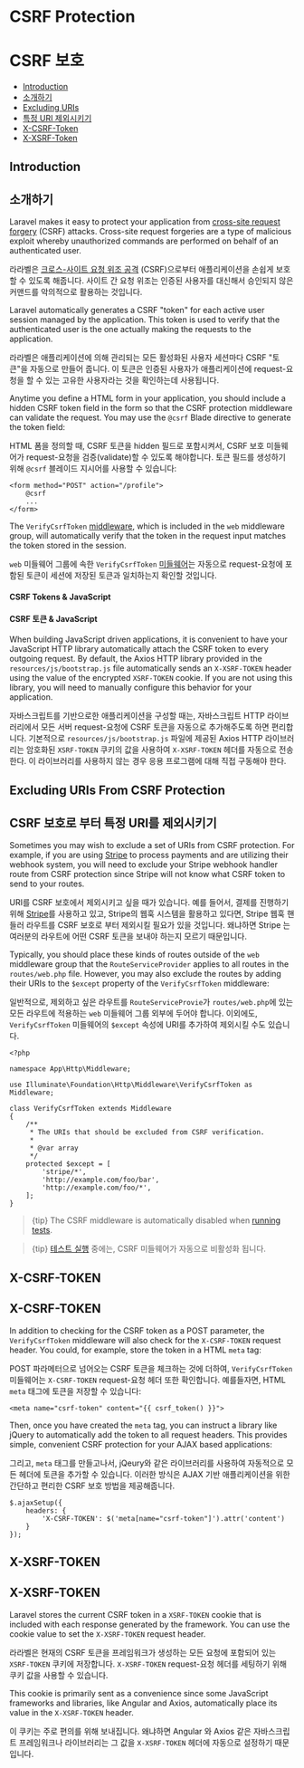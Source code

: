 # CSRF Protection
# CSRF 보호

- [Introduction](#csrf-introduction)
- [소개하기](#csrf-introduction)
- [Excluding URIs](#csrf-excluding-uris)
- [특정 URI 제외시키기](#csrf-excluding-uris)
- [X-CSRF-Token](#csrf-x-csrf-token)
- [X-XSRF-Token](#csrf-x-xsrf-token)

<a name="csrf-introduction"></a>
## Introduction
## 소개하기

Laravel makes it easy to protect your application from [cross-site request forgery](https://en.wikipedia.org/wiki/Cross-site_request_forgery) (CSRF) attacks. Cross-site request forgeries are a type of malicious exploit whereby unauthorized commands are performed on behalf of an authenticated user.

라라벨은 [크로스-사이트 요청 위조 공격](https://en.wikipedia.org/wiki/Cross-site_request_forgery) (CSRF)으로부터 애플리케이션을 손쉽게 보호할 수 있도록 해줍니다. 사이트 간 요청 위조는 인증된 사용자를 대신해서 승인되지 않은 커맨드를 악의적으로 활용하는 것입니다.

Laravel automatically generates a CSRF "token" for each active user session managed by the application. This token is used to verify that the authenticated user is the one actually making the requests to the application.

라라벨은 애플리케이션에 의해 관리되는 모든 활성화된 사용자 세션마다 CSRF "토큰"을 자동으로 만들어 줍니다. 이 토큰은 인증된 사용자가 애플리케이션에 request-요청을 할 수 있는 고유한 사용자라는 것을 확인하는데 사용됩니다.

Anytime you define a HTML form in your application, you should include a hidden CSRF token field in the form so that the CSRF protection middleware can validate the request. You may use the `@csrf` Blade directive to generate the token field:

HTML 폼을 정의할 때, CSRF 토큰을 hidden 필드로 포함시켜서, CSRF 보호 미들웨어가 request-요청을 검증(validate)할 수 있도록 해야합니다. 토큰 필드를 생성하기 위해 `@csrf` 블레이드 지시어를 사용할 수 있습니다:

    <form method="POST" action="/profile">
        @csrf
        ...
    </form>

The `VerifyCsrfToken` [middleware](/docs/{{version}}/middleware), which is included in the `web` middleware group, will automatically verify that the token in the request input matches the token stored in the session.

`web` 미들웨어 그룹에 속한 `VerifyCsrfToken` [미들웨어](/docs/{{version}}/middleware)는 자동으로 request-요청에 포함된 토큰이 세션에 저장된 토큰과 일치하는지 확인할 것입니다.

#### CSRF Tokens & JavaScript
#### CSRF 토큰 & JavaScript

When building JavaScript driven applications, it is convenient to have your JavaScript HTTP library automatically attach the CSRF token to every outgoing request. By default, the Axios HTTP library provided in the `resources/js/bootstrap.js` file automatically sends an `X-XSRF-TOKEN` header using the value of the encrypted `XSRF-TOKEN` cookie. If you are not using this library, you will need to manually configure this behavior for your application.

자바스크립트를 기반으로한 애플리케이션을 구성할 때는, 자바스크립트 HTTP 라이브러리에서 모든 서버 request-요청에 CSRF 토큰을 자동으로 추가해주도록 하면 편리합니다. 기본적으로 `resources/js/bootstrap.js`  파일에 제공된 Axios HTTP 라이브러리는 암호화된 `XSRF-TOKEN` 쿠키의 값을 사용하여 `X-XSRF-TOKEN` 헤더를 자동으로 전송한다. 이 라이브러리를 사용하지 않는 경우 응용 프로그램에 대해 직접 구동해야 한다. 

<a name="csrf-excluding-uris"></a>
## Excluding URIs From CSRF Protection
## CSRF 보호로 부터 특정 URI를 제외시키기

Sometimes you may wish to exclude a set of URIs from CSRF protection. For example, if you are using [Stripe](https://stripe.com) to process payments and are utilizing their webhook system, you will need to exclude your Stripe webhook handler route from CSRF protection since Stripe will not know what CSRF token to send to your routes.

URI를 CSRF 보호에서 제외시키고 싶을 때가 있습니다. 예를 들어서, 결제를 진행하기 위해 [Stripe](https://stripe.com)를 사용하고 있고, Stripe의 웹훅 시스템을 활용하고 있다면, Stripe 웹훅 핸들러 라우트를 CSRF 보호로 부터 제외시킬 필요가 있을 것입니다. 왜냐하면 Stripe 는 여러분의 라우트에 어떤 CSRF 토큰을 보내야 하는지 모르기 때문입니다.

Typically, you should place these kinds of routes outside of the `web` middleware group that the `RouteServiceProvider` applies to all routes in the `routes/web.php` file. However, you may also exclude the routes by adding their URIs to the `$except` property of the `VerifyCsrfToken` middleware:

일반적으로, 제외하고 싶은 라우트를 `RouteServiceProvie`가 `routes/web.php`에 있는 모든 라우트에 적용하는 `web` 미들웨어 그룹 외부에 두어야 합니다. 이외에도, `VerifyCsrfToken` 미들웨어의 `$except` 속성에 URI를 추가하여 제외시킬 수도 있습니다.

    <?php

    namespace App\Http\Middleware;

    use Illuminate\Foundation\Http\Middleware\VerifyCsrfToken as Middleware;

    class VerifyCsrfToken extends Middleware
    {
        /**
         * The URIs that should be excluded from CSRF verification.
         *
         * @var array
         */
        protected $except = [
            'stripe/*',
            'http://example.com/foo/bar',
            'http://example.com/foo/*',
        ];
    }

> {tip} The CSRF middleware is automatically disabled when [running tests](/docs/{{version}}/testing).

> {tip} [테스트 실행](/docs/{{version}}/testing) 중에는, CSRF 미들웨어가 자동으로 비활성화 됩니다.

<a name="csrf-x-csrf-token"></a>
## X-CSRF-TOKEN
## X-CSRF-TOKEN

In addition to checking for the CSRF token as a POST parameter, the `VerifyCsrfToken` middleware will also check for the `X-CSRF-TOKEN` request header. You could, for example, store the token in a HTML `meta` tag:

POST 파라메터으로 넘어오는 CSRF 토큰을 체크하는 것에 더하여, `VerifyCsrfToken` 미들웨어는 `X-CSRF-TOKEN` request-요청 헤더 또한 확인합니다. 예를들자면, HTML `meta` 태그에 토큰을 저장할 수 있습니다:

    <meta name="csrf-token" content="{{ csrf_token() }}">

Then, once you have created the `meta` tag, you can instruct a library like jQuery to automatically add the token to all request headers. This provides simple, convenient CSRF protection for your AJAX based applications:

그리고, `meta` 태그를 만들고나서, jQeury와 같은 라이브러리를 사용하여 자동적으로 모든 헤더에 토큰을 추가할 수 있습니다. 이러한 방식은 AJAX 기반 애플리케이션을 위한 간단하고 편리한 CSRF 보호 방법을 제공해줍니다.

    $.ajaxSetup({
        headers: {
            'X-CSRF-TOKEN': $('meta[name="csrf-token"]').attr('content')
        }
    });

<a name="csrf-x-xsrf-token"></a>
## X-XSRF-TOKEN
## X-XSRF-TOKEN

Laravel stores the current CSRF token in a `XSRF-TOKEN` cookie that is included with each response generated by the framework. You can use the cookie value to set the `X-XSRF-TOKEN` request header.

라라벨은 현재의 CSRF 토큰을 프레임워크가 생성하는 모든 요청에 포함되어 있는 `XSRF-TOKEN` 쿠키에 저장합니다. `X-XSRF-TOKEN` request-요청 헤더를 세팅하기 위해 쿠키 값을 사용할 수 있습니다.

This cookie is primarily sent as a convenience since some JavaScript frameworks and libraries, like Angular and Axios, automatically place its value in the `X-XSRF-TOKEN` header.

이 쿠키는 주로 편의를 위해 보내집니다. 왜냐하면 Angular 와 Axios 같은 자바스크립트 프레임워크나 라이브러리는 그 값을 `X-XSRF-TOKEN` 헤더에 자동으로 설정하기 때문입니다.
